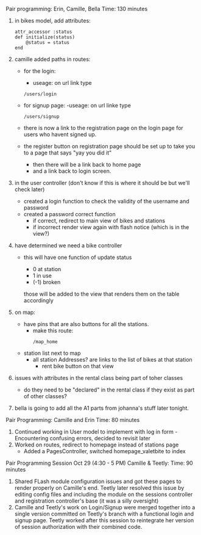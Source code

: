 Pair programming: Erin, Camille, Bella
Time:  130 minutes

1. in bikes model, add attributes:
    ```ruby:
    attr_accessor :status
    def initialize(status)
        @status = status
    end
    ```

2. camille added paths in routes: 
    - for the login: 
        - useage: on url link type
        ``` 
        /users/login
        ```

    - for signup page: 
        -useage: on url linke type
        ```
        /users/signup
        ```

    - there is now a link to the registration page on the login page for users who havent signed up. 

    - the register button on registration page should be set up to take you to a page that says "yay you did it" 
        - then there will be a link back to home page
        - and a link back to login screen. 

3. in the user controller (don't know if this is where it should be but we'll check later)
    - created a login function to check the validity of the username and password 
    - created a password correct function 
        - if correct, redirect to main view of bikes and stations 
        - if incorrect render view again with flash notice (which is in the view?) 

4. have determined we need a bike controller
    - this will have one function of update status
        - 0 at station
        - 1 in use
        - (-1) broken 

        those will be added to the view that renders them on the table accordingly 

5. on map: 
    - have pins that are also buttons for all the stations. 
        - make this route: 
            ```
            /map_home
            ```
    - station list next to map
        - all station Addresses? are links to the list of bikes at that station 
            - rent bike button on that view

6. issues with attributes in the rental class being part of toher classes
    - do they need to be "declared" in the rental class if they exist as part of other classes?

7. bella is going to add all the A1 parts from johanna's stuff later tonight. 

Pair Programming: Camille and Erin
Time: 80 minutes

1. Continued working in User model to implement with log in form
    -Encountering confusing errors, decided to revisit later
2. Worked on routes, redirect to homepage instead of stations page
   - Added a PagesController, switched homepage_valetbite to index


Pair Programming Session  Oct 29 (4:30 - 5 PM) Camille & Teetly:
Time: 90 minutes
1. Shared FLash module configuration issues and got these pages to render properly on Camille's end. 
Teetly later resolved this issue by editing config files and including the module on the 
sessions controller and registration controller's base (it was a silly oversight)
2. Camille and Teetly's work on Login/Signup were merged together into a single version committed on Teetly's branch with 
a functional login and signup page.
Teetly worked after this session to reintegrate her version of session authorization with their combined code. 